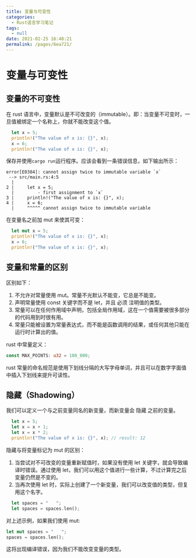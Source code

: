 ```yaml
---
title: 变量与可变性
categories:
  - Rust语言学习笔记
tags:
  - null
date: 2021-02-25 16:48:21
permalink: /pages/6ea721/
---
```


# 变量与可变性

## 变量的不可变性

在 rust 语言中，变量默认是不可改变的（immutable）。即：当变量不可变时，一旦值被绑定一个名称上，你就不能改变这个值。

```rust
  let x = 5;
  println!("The value of x is: {}", x);
  x = 6;
  println!("The value of x is: {}", x);
```

保存并使用`cargo run`运行程序。应该会看到一条错误信息，如下输出所示：

```
error[E0384]: cannot assign twice to immutable variable `x`
 --> src/main.rs:4:5
  |
2 |     let x = 5;
  |         - first assignment to `x`
3 |     println!("The value of x is: {}", x);
4 |     x = 6;
  |     ^^^^^ cannot assign twice to immutable variable
```

在变量名之前加 mut 来使其可变：

```rust
  let mut x = 5;
  println!("The value of x is: {}", x);
  x = 6;
  println!("The value of x is: {}", x);
```

## 变量和常量的区别

区别如下：

1. 不允许对常量使用 mut。常量不光默认不能变，它总是不能变。
2. 声明常量使用 const 关键字而不是 let，并且 必须 注明值的类型。
3. 常量可以在任何作用域中声明，包括全局作用域，这在一个值需要被很多部分的代码用到时很有用。
4. 常量只能被设置为常量表达式，而不能是函数调用的结果，或任何其他只能在运行时计算出的值。

rust 中常量定义：

```rust
const MAX_POINTS: u32 = 100_000;
```

rust 常量的命名规范是使用下划线分隔的大写字母单词，并且可以在数字字面值中插入下划线来提升可读性。

## 隐藏（Shadowing）

我们可以定义一个与之前变量同名的新变量，而新变量会 隐藏 之前的变量。

```rust
  let x = 5;
  let x = x + 1;
  let x = x * 2;
  println!("The value of x is: {}", x); // result: 12
```

隐藏与将变量标记为 mut 的区别：

1. 当尝试对不可改变的变量重新赋值时，如果没有使用 let 关键字，就会导致编译时错误。通过使用 let，我们可以用这个值进行一些计算，不过计算完之后变量仍然是不变的。
2. 当再次使用 let 时，实际上创建了一个新变量，我们可以改变值的类型，但复用这个名字。

```rust
  let spaces = "   ";
  let spaces = spaces.len();
```

对上述示例，如果我们使用 mut:

```rust
let mut spaces = "   ";
spaces = spaces.len();
```

这将出现编译错误，因为我们不能改变变量的类型。
